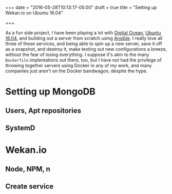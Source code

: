 +++
date = "2016-05-28T10:13:17-05:00"
draft = true
title = "Setting up Wekan.io on Ubuntu 16.04"

+++

As a fun side project, I have been playing a lot with [Digital
Ocean](https://digitalocean.com), [Ubuntu 16.04](http://www.ubuntu.com/server),
and building out a server from scratch using [Ansible](https://ansible.com).
I really love all three of these services, and being able to spin up a new
server, save it off as a snapshot, and destroy it, make testing out new
configurations a breeze, without the fear of losing everything.  I suppose it's
akin to the many `Dockerfile` implentations out there, too, but I have not had
the privilege of throwing together servers using Docker in any of my work, and
many companies just aren't on the Docker bandwagon, despite the hype.

# Setting up MongoDB

## Users, Apt repositories

## SystemD

# Wekan.io

## Node, NPM, n

## Create service

[do-mongodb-xenial]: https://www.digitalocean.com/community/tutorials/how-to-install-mongodb-on-ubuntu-16-04

